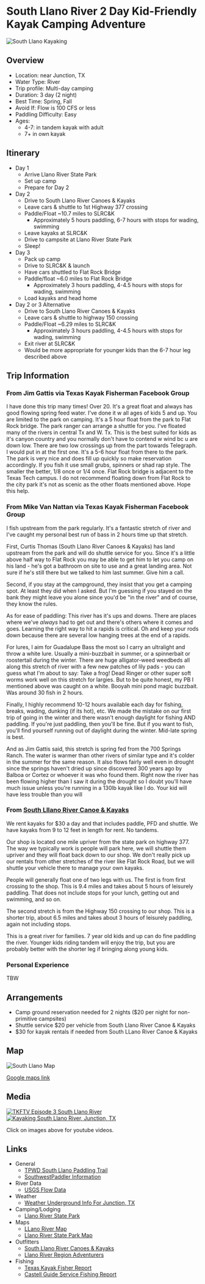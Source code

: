 # South Llano River 2 Day Kid-Friendly Kayak Camping Adventure
![South Llano Kayaking](south_llano_kayaking.jpg)

## Overview
* Location:  near Junction, TX
* Water Type:  River
* Trip profile:  Multi-day camping
* Duration: 3 day (2 night)
* Best Time:  Spring, Fall
* Avoid If:  Flow is 100 CFS or less
* Paddling Difficulty:  Easy
* Ages:
  * 4-7: in tandem kayak with adult
  * 7+ in own kayak

## Itinerary
* Day 1
  * Arrive Llano River State Park
  * Set up camp
  * Prepare for Day 2
* Day 2
  * Drive to South Llano River Canoes & Kayaks
  * Leave cars & shuttle to 1st Highway 377 crossing
  * Paddle/Float ~10.7 miles to SLRC&K
    * Approximately 5 hours paddling, 6-7 hours with stops for wading, swimming
  * Leave kayaks at SLRC&K
  * Drive to campsite at Llano River State Park
  * Sleep!
* Day 3
  * Pack up camp
  * Drive to SLRC&K & launch
  * Have cars shuttled to Flat Rock Bridge
  * Paddle/float ~6.0 miles to Flat Rock Bridge
    * Approximately 3 hours paddling, 4-4.5 hours with stops for wading, swimming
  * Load kayaks and head home
* Day 2 or 3 Alternative
  * Drive to South Llano River Canoes & Kayaks
  * Leave cars & shuttle to highway 150 crossing
  * Paddle/Float ~6.29 miles to SLRC&K
    * Approximately 3 hours paddling, 4-4.5 hours with stops for wading, swimming
  * Exit river at SLRC&K
  * Would be more appropriate for younger kids than the 6-7 hour leg described
  above

## Trip Information
### From Jim Gattis via Texas Kayak Fisherman Facebook Group
I have done this trip many times! Over 20. It's a great float and always has good flowing spring feed water. I've done it w all ages of kids 5 and up. You are limited to the park on camping. It's a 5 hour float from the park to Flat Rock bridge. The park ranger can arrange a shuttle for you. I've floated many of the rivers in central Tx and W. Tx. This is the best suited for kids as it's canyon country and you normally don't have to contend w wind bc u are down low. There are two low crossings up from the part towards Telegraph. I would put in at the first one. It's a 5-6 hour float from there to the park. The park is very nice and does fill up quickly so make reservation accordingly. If you fish it use small grubs, spinners or shad rap style. The smaller the better, 1/8 once or 1/4 once. Flat Rock bridge is adjacent to the Texas Tech campus. I do not recommend floating down from Flat Rock to the city park it's not as scenic as the other floats mentioned above. Hope this help.

### From Mike Van Nattan via Texas Kayak Fisherman Facebook Group
I fish upstream from the park regularly. It's a fantastic stretch of river and I've caught my personal best run of bass in 2 hours time up that stretch.

First, Curtis Thomas (South Llano River Canoes & Kayaks) has land upstream from the park and will do shuttle service for you. Since it's a little above half way to Flat Rock you may be able to get him to let you camp on his land - he's got a bathroom on site to use and a great landing area. Not sure if he's still there but we talked to him last summer. Give him a call.

Second, if you stay at the campground, they insist that you get a camping spot. At least they did when I asked. But I'm guessing if you stayed on the bank they might leave you alone since you'd be "in the river" and of course, they know the rules.

As for ease of paddling: This river has it's ups and downs. There are places where we've *always* had to get out and there's others where it comes and goes. Learning the right way to hit a rapids is critical. Oh and keep your rods down because there are several low hanging trees at the end of a rapids.

For lures, I aim for Guadalupe Bass the most so I carry an ultralight and throw a white lure. Usually a mini-buzzbait in summer, or a spinnerbait or roostertail during the winter. There are huge alligator-weed weedbeds all along this stretch of river with a few new patches of lily pads - you can guess what I'm about to say: Take a frog! Dead Ringer or other super soft worms work well on this stretch for largies. But to be quite honest, my PB I mentioned above was caught on a white. Booyah mini pond magic buzzbait. Was around 30 fish in 2 hours.

Finally, I highly recommend 10-12 hours available each day for fishing, breaks, wading, dunking (if its hot), etc. We made the mistake on our first trip of going in the winter and there wasn't enough daylight for fishing AND paddling. If you're just paddling, then you'll be fine. But if you want to fish, you'll find yourself running out of daylight during the winter. Mid-late spring is best.

And as Jim Gattis said, this stretch is spring fed from the 700 Springs Ranch. The water is warmer than other rivers of similar type and it's colder in the summer for the same reason. It also flows fairly well even in drought since the springs haven't dried up since discovered 300 years ago by Balboa or Cortez or whoever it was who found them. Right now the river has been flowing higher than I saw it during the drought so I doubt you'll have much issue unless you're running in a 130lb kayak like I do. Your kid will have less trouble than you will

### From [South Lllano River Canoe & Kayaks](https://www.facebook.com/SouthLlanoRiverCanoes/)
We rent kayaks for $30 a day and that includes paddle, PFD and shuttle.  We have kayaks from 9 to 12 feet in length for rent.  No tandems.

Our shop is located one mile upriver from the state park on highway 377.  The way we typically work is people will park here, we will shuttle them upriver and they will float back down to our shop.  We don't really pick up our rentals from other stretches of the river like Flat Rock Road, but we will shuttle your vehicle there to manage your own kayaks.

People will generally float one of two legs with us.  The first is from first crossing to the shop.  This is 9.4 miles and takes about 5 hours of leisurely paddling.  That does not include stops for your lunch, getting out and swimming, and so on.

The second stretch is from the Highway 150 crossing to our shop.  This is a shorter trip, about 6.5 miles and takes about 3 hours of leisurely paddling, again not including stops.

This is a great river for families.  7 year old kids and up can do fine paddling the river.  Younger kids riding tandem will enjoy the trip, but you are probably better with the shorter leg if bringing along young kids.

### Personal Experience
TBW

## Arrangements
* Camp ground reservation needed for 2 nights ($20 per night for non-primitive campsites)
* Shuttle service $20 per vehicle from South Llano River Canoe & Kayaks
* $30 for kayak rentals if needed from South LLano River Canoe & Kayaks

## Map
![South Llano Map](south_llano_map.png)

[Google maps link](https://drive.google.com/open?id=16KBcbd6dW6KmOl1HLa5UdGBvFKA&usp=sharing)

## Media
[![TKFTV Episode 3 South Llano River](http://img.youtube.com/vi/9T66S1QScTA/0.jpg)](http://www.youtube.com/watch?v=9T66S1QScTA "TKFTV Episode 3 South Llano River")
[![Kayaking South Llano River, Junction, TX](http://img.youtube.com/vi/E9-aSxjVm9o/0.jpg)](http://www.youtube.com/watch?v=E9-aSxjVm9o "Kayaking South Llano River, Junction, TX")

Click on images above for youtube videos.

## Links
* General
  * [TPWD South Llano Paddling Trail](http://tpwd.texas.gov/fishboat/boat/paddlingtrails/inland/southllano/)
  * [SouthwestPaddler Information](http://southwestpaddler.com/docs/llano3.html)
* River Data
  * [USGS Flow Data](https://waterdata.usgs.gov/tx/nwis/uv/?site_no=08149900&PARAmeter_cd=00065,00060)
* Weather
  * [Weather Underground Info For Junction, TX](https://www.wunderground.com/us/tx/junction)
* Camping/Lodging
  * [Llano River State Park](http://tpwd.texas.gov/state-parks/south-llano-river)
* Maps
  * [LLano River Map](http://www.junctiontexas.com/uploads/Junction_Llano-River-Map.pdf)
  * [Llano River State Park Map](http://tpwd.texas.gov/publications/pwdpubs/media/park_maps/pwd_mp_p4507_116b.pdf)
* Outfitters
  * [South Llano River Canoes & Kayaks](https://www.facebook.com/SouthLlanoRiverCanoes/?hc_location=ufi)
  * [Llano River Region Adventurers](http://www.headforthehillcountry.com/)
* Fishing
  * [Texas Kayak Fisher Report](http://www.texaskayakfisher.com/south-llano-river/)
  * [Castell Guide Service Fishing Report](http://www.castellguideservice.com/html/fishing_report.html)

